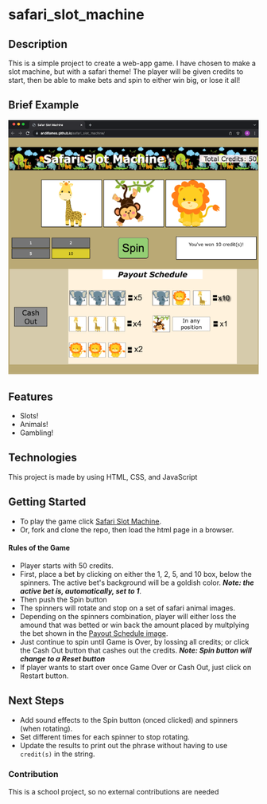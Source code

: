 # safari_slot_machine


## Description
This is a simple project to create a web-app game. I have chosen to make a slot machine, but with a safari theme! The player will be given credits to start, then
be able to make bets and spin to either win big, or lose it all!

## Brief Example
![](./images/safari_slotmachine.png)

## Features
- Slots!
- Animals!
- Gambling!

## Technologies
This project is made by using HTML, CSS, and JavaScript

## Getting Started
- To play the game click [Safari Slot Machine](https://andiflames.github.io/safari_slot_machine/).
- Or, fork and clone the repo, then load the html page in a browser.

#### Rules of the Game
- Player starts with 50 credits.
- First, place a bet by clicking on either the 1, 2, 5, and 10 box, below the spinners. The active bet's background will be a goldish color. ***Note: the active bet is, automatically, set to 1***.
- Then push the Spin button
- The spinners will rotate and stop on a set of safari animal images.
- Depending on the spinners combination, player will either loss the amound that was betted or win back the amount placed by multplying the bet shown in the [Payout Schedule image](./images/payout_schedule.png).
- Just continue to spin until Game is Over, by lossing all credits; or click the Cash Out button that cashes out the credits. ***Note: Spin button will change to a Reset button***
- If player wants to start over once Game Over or Cash Out, just click on Restart button.

## Next Steps
- Add sound effects to the Spin button (onced clicked) and spinners (when rotating).
- Set different times for each spinner to stop rotating.
- Update the results to print out the phrase without having to use `credit(s)` in the string.


### Contribution
This is a school project, so no external contributions are needed